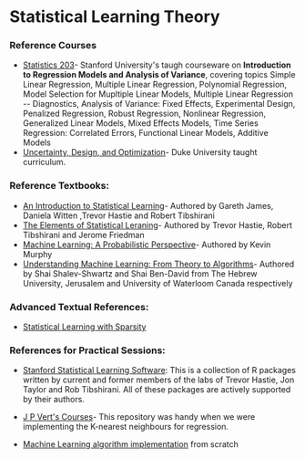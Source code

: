 # Statistical Learning Theory



### Reference Courses
* [Statistics 203](http://statweb.stanford.edu/~jtaylo/courses/stats203/)- Stanford University's taugh courseware on **Introduction to Regression Models and Analysis of Variance**, covering topics Simple Linear Regression, Multiple Linear Regression, Polynomial Regression, Model Selection for Mupltiple Linear Models, Multiple Linear Regression -- Diagnostics,
Analysis of Variance: Fixed Effects, Experimental Design, Penalized Regression, Robust Regression, Nonlinear Regression, Generalized Linear Models, Mixed Effects Models, Time Series Regression: Correlated Errors, Functional Linear Models, Additive Models
* [Uncertainty, Design, and Optimization](http://people.duke.edu/~hpgavin/cee201/)- Duke University taught curriculum. 


### Reference Textbooks:

* [An Introduction to Statistical Learning](http://www-bcf.usc.edu/~gareth/ISL/ISLR%20Seventh%20Printing.pdf)- Authored by Gareth James, Daniela Witten ,Trevor Hastie and Robert Tibshirani 
* [The Elements of Statistical Leraning](https://web.stanford.edu/~hastie/ElemStatLearn/printings/ESLII_print12.pdf)- Authored by Trevor Hastie, Robert Tibshirani and Jerome Friedman
* [Machine Learning: A Probabilistic Perspective](https://doc.lagout.org/science/Artificial%20Intelligence/Machine%20learning/Machine%20Learning_%20A%20Probabilistic%20Perspective%20%5BMurphy%202012-08-24%5D.pdf)- Authored by Kevin Murphy 
* [Understanding Machine Learning: From Theory to Algorithms](https://www.cs.huji.ac.il/~shais/UnderstandingMachineLearning/understanding-machine-learning-theory-algorithms.pdf)- Authored by  Shai Shalev-Shwartz and Shai Ben-David from The Hebrew University, Jerusalem and University of Waterloom Canada respectively

### Advanced Textual References:
* [Statistical Learning with Sparsity](https://web.stanford.edu/~hastie/StatLearnSparsity_files/SLS_corrected_1.4.16.pdf)

### References for Practical Sessions:
* [Stanford Statistical Learning Software](http://statweb.stanford.edu/~tibs/statlearningsoft.html): 
This is a collection of R packages written by current and former members of the labs of Trevor Hastie, Jon Taylor and Rob Tibshirani. All of these packages are actively supported by their authors. 

* [J P Vert's Courses](http://members.cbio.mines-paristech.fr/~jvert/teaching/)- This repository was handy when we were implementing the K-nearest neighbours for regression. 

* [Machine Learning algorithm implementation](http://datacognizant.com/index.php/ml-algorithms-decoded/) from scratch

